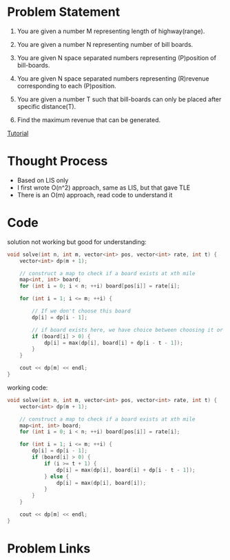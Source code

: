 # Problem Statement

1. You are given a number M representing length of highway(range).

2. You are given a number N representing number of bill boards.

3. You are given N space separated numbers representing (P)position of bill-boards.

4. You are given N space separated numbers representing (R)revenue corresponding to each (P)position.

5. You are given a number T such that bill-boards can only be placed after specific distance(T).

6. Find the maximum revenue that can be generated.

[Tutorial](https://www.youtube.com/watch?v=SiGqwJOvflE&list=PL-Jc9J83PIiEZvXCn-c5UIBvfT8dA-8EG&index=54)

# Thought Process
- Based on LIS only
- I first wrote O(n^2) approach, same as LIS, but that gave TLE
- There is an O(m) approach, read code to understand it

# Code

solution not working but good for understanding:

```cpp
void solve(int n, int m, vector<int> pos, vector<int> rate, int t) {
    vector<int> dp(m + 1);

    // construct a map to check if a board exists at xth mile
    map<int, int> board;
    for (int i = 0; i < n; ++i) board[pos[i]] = rate[i];

    for (int i = 1; i <= m; ++i) {

        // If we don't choose this board
        dp[i] = dp[i - 1];

        // if board exists here, we have choice between choosing it or not choosing
        if (board[i] > 0) {
            dp[i] = max(dp[i], board[i] + dp[i - t - 1]);
        }
    }

    cout << dp[m] << endl;
}
```

working code:

```cpp
void solve(int n, int m, vector<int> pos, vector<int> rate, int t) {
    vector<int> dp(m + 1);

    // construct a map to check if a board exists at xth mile
    map<int, int> board;
    for (int i = 0; i < n; ++i) board[pos[i]] = rate[i];

    for (int i = 1; i <= m; ++i) {
        dp[i] = dp[i - 1];
        if (board[i] > 0) {
            if (i >= t + 1) {
                dp[i] = max(dp[i], board[i] + dp[i - t - 1]);
            } else {
                dp[i] = max(dp[i], board[i]);
            }
        }
    }

    cout << dp[m] << endl;
}
```

# Problem Links

